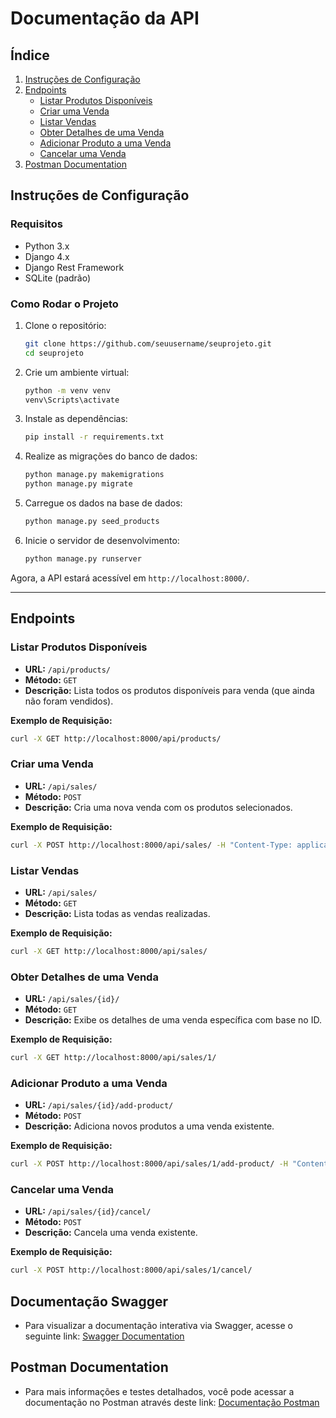 
# Documentação da API

## Índice
1. [Instruções de Configuração](#instruções-de-configuração)
2. [Endpoints](#endpoints)
   - [Listar Produtos Disponíveis](#listar-produtos-disponíveis)
   - [Criar uma Venda](#criar-uma-venda)
   - [Listar Vendas](#listar-vendas)
   - [Obter Detalhes de uma Venda](#obter-detalhes-de-uma-venda)
   - [Adicionar Produto a uma Venda](#adicionar-produto-a-uma-venda)
   - [Cancelar uma Venda](#cancelar-uma-venda)
3. [Postman Documentation](#postman-documentation)

## Instruções de Configuração

### Requisitos
- Python 3.x
- Django 4.x
- Django Rest Framework
- SQLite (padrão)

### Como Rodar o Projeto

1. Clone o repositório:
    ```bash
    git clone https://github.com/seuusername/seuprojeto.git
    cd seuprojeto
    ```

2. Crie um ambiente virtual:
   ```bash
   python -m venv venv
   venv\Scripts\activate
   ``` 

3. Instale as dependências:
    ```bash
    pip install -r requirements.txt
    ```

4. Realize as migrações do banco de dados:
    ```bash
    python manage.py makemigrations
    python manage.py migrate
    ```

5. Carregue os dados na base de dados:
    ```bash
    python manage.py seed_products
    ```

6. Inicie o servidor de desenvolvimento:
    ```bash
    python manage.py runserver
    ```

Agora, a API estará acessível em `http://localhost:8000/`.

---

## Endpoints

### Listar Produtos Disponíveis

- **URL:** `/api/products/`
- **Método:** `GET`
- **Descrição:** Lista todos os produtos disponíveis para venda (que ainda não foram vendidos).

**Exemplo de Requisição:**

```bash
curl -X GET http://localhost:8000/api/products/
```

### Criar uma Venda

- **URL:** `/api/sales/`
- **Método:** `POST`
- **Descrição:** Cria uma nova venda com os produtos selecionados.

**Exemplo de Requisição:**

```bash
curl -X POST http://localhost:8000/api/sales/ -H "Content-Type: application/json" -d '{ "total": 100.00, "Products": [1, 2, 3] }'
```

### Listar Vendas

- **URL:** `/api/sales/`
- **Método:** `GET`
- **Descrição:** Lista todas as vendas realizadas.

**Exemplo de Requisição:**

```bash
curl -X GET http://localhost:8000/api/sales/
```

### Obter Detalhes de uma Venda

- **URL:** `/api/sales/{id}/`
- **Método:** `GET`
- **Descrição:** Exibe os detalhes de uma venda específica com base no ID.

**Exemplo de Requisição:**

```bash
curl -X GET http://localhost:8000/api/sales/1/
```

### Adicionar Produto a uma Venda

- **URL:** `/api/sales/{id}/add-product/`
- **Método:** `POST`
- **Descrição:** Adiciona novos produtos a uma venda existente.

**Exemplo de Requisição:**

```bash
curl -X POST http://localhost:8000/api/sales/1/add-product/ -H "Content-Type: application/json" -d '{ "Products": [4, 5] }'
```

### Cancelar uma Venda

- **URL:** `/api/sales/{id}/cancel/`
- **Método:** `POST`
- **Descrição:** Cancela uma venda existente.

**Exemplo de Requisição:**

```bash
curl -X POST http://localhost:8000/api/sales/1/cancel/
```

## Documentação Swagger

- Para visualizar a documentação interativa via Swagger, acesse o seguinte link: [Swagger Documentation](http://localhost:8000/swagger/)


## Postman Documentation

- Para mais informações e testes detalhados, você pode acessar a documentação no Postman através deste link: [Documentação Postman](https://documenter.getpostman.com/view/28920398/2sAXqzWxwa)
